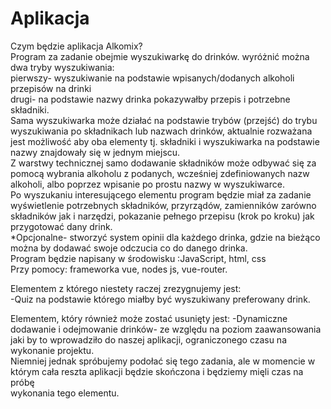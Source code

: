 # Aplikacja

Czym będzie aplikacja Alkomix?  
Program za zadanie obejmie wyszukiwarkę do drinków. wyróżnić można dwa tryby wyszukiwania:  
pierwszy- wyszukiwanie na podstawie wpisanych/dodanych alkoholi przepisów na drinki  
drugi- na podstawie nazwy drinka pokazywałby przepis i potrzebne składniki.  
Sama wyszukiwarka może działać na podstawie trybów (przejść) do trybu wyszukiwania po składnikach lub nazwach drinków, aktualnie rozważana jest możliwość aby oba elementy tj. składniki i wyszukiwarka na podstawie nazwy znajdowały się w jednym miejscu.  
Z warstwy technicznej samo dodawanie składników może odbywać się za pomocą wybrania alkoholu z podanych, wcześniej zdefiniowanych nazw alkoholi, 
albo poprzez wpisanie po prostu nazwy w wyszukiwarce.  
Po wyszukaniu interesującego elementu program będzie miał za zadanie wyświetlenie potrzebnych składników, przyrządów, zamienników zarówno składników jak i narzędzi,
pokazanie pełnego przepisu (krok po kroku) jak przygotować dany drink.  
*Opcjonalne- stworzyć system opinii dla każdego drinka, gdzie na bieżąco można by dodawać swoje odczucia co do danego drinka.  
Program będzie napisany w środowisku :JavaScript, html, css   
Przy pomocy: frameworka vue, nodes js, vue-router.  

Elementem z którego niestety raczej zrezygnujemy jest:  
-Quiz na podstawie którego miałby być wyszukiwany preferowany drink.  

Elementem, który również może zostać usunięty jest:
-Dynamiczne dodawanie i odejmowanie drinków- ze względu na poziom zaawansowania jaki by to wprowadziło do naszej aplikacji, ograniczonego czasu na wykonanie projektu.  
Niemniej jednak spróbujemy podołać się tego zadania, ale w momencie w którym cała reszta aplikacji będzie skończona i będziemy mięli czas na próbę  
wykonania tego elementu.  

